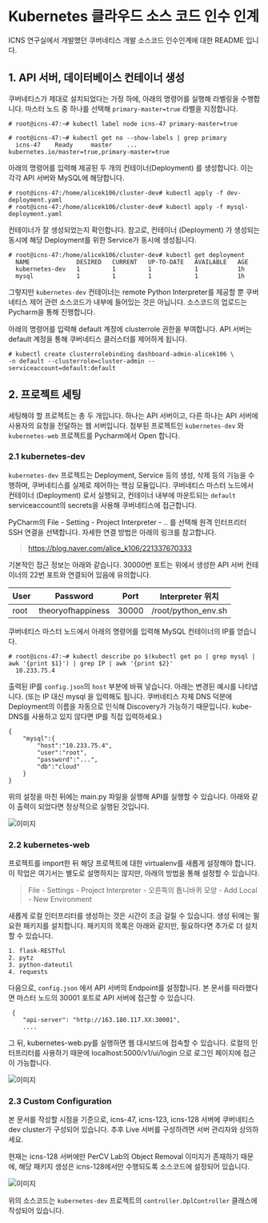 Kubernetes 클라우드 소스 코드 인수 인계
===
ICNS 연구실에서 개발했던 쿠버네티스 개발 소스코드 인수인계에 대한 README 입니다.


## 1. API 서버, 데이터베이스 컨테이너 생성
쿠버네티스가 제대로 설치되었다는 가정 하에, 아래의 명령어를 실행해 라벨링을 수행합니다. 마스터 노드 중 하나를 선택해 `primary-master=true` 라벨을 지정합니다.

    # root@icns-47:~# kubectl label node icns-47 primary-master=true 

    # root@icns-47:~# kubectl get no --show-labels | grep primary
      icns-47    Ready     master    ... kubernetes.io/master=true,primary-master=true

아래의 명령어를 입력해 제공된 두 개의 컨테이너(Deployment) 를 생성합니다. 이는 각각 API 서버와 MySQL에 해당합니다.

    # root@icns-47:/home/alicek106/cluster-dev# kubectl apply -f dev-deployment.yaml
    # root@icns-47:/home/alicek106/cluster-dev# kubectl apply -f mysql-deployment.yaml

컨테이너가 잘 생성되었는지 확인합니다. 참고로, 컨테이너 (Deployment) 가 생성되는 동시에 해당 Deployment를 위한 Service가 동시에 생성됩니다.

    # root@icns-47:/home/alicek106/cluster-dev# kubectl get deployment
      NAME             DESIRED   CURRENT   UP-TO-DATE   AVAILABLE   AGE
      kubernetes-dev   1         1         1            1           1h
      mysql            1         1         1            1           1h

그렇지만 `kubernetes-dev` 컨테이너는 remote Python Interpreter를 제공할 뿐 쿠버네티스 제어 관련 소스코드가 내부에 들어있는 것은 아닙니다. 소스코드의 업로드는 Pycharm을 통해 진행합니다. 

아래의 명령어를 입력해 default 계정에 clusterrole 권한을 부여합니다. API 서버는 default 계정을 통해 쿠버네티스 클러스터를 제어하게 됩니다.

    # kubectl create clusterrolebinding dashboard-admin-alicek106 \
    -n default --clusterrole=cluster-admin --serviceaccount=default:default

## 2. 프로젝트 세팅
세팅해야 할 프로젝트는 총 두 개입니다. 하나는 API 서버이고, 다른 하나는 API 서버에 사용자의 요청을 전달하는 웹 서버입니다. 첨부된 프로젝트인 `kubernetes-dev` 와 `kubernetes-web` 프로젝트를 Pycharm에서 Open 합니다.
### 2.1 kubernetes-dev
`kubernetes-dev` 프로젝트는 Deployment, Service 등의 생성, 삭제 등의 기능을 수행하며, 쿠버네티스를 실제로 제어하는 핵심 모듈입니다. 쿠버네티스 마스터 노드에서 컨테이너 (Deployment) 로서 실행되고, 컨테이너 내부에 마운트되는 `default ` serviceaccount의 secrets을 사용해 쿠버네티스에 접근합니다.

PyCharm의 File - Setting - Project Interpreter - .. 를 선택해 원격 인터프리터 SSH 연결을 선택합니다. 자세한 연결 방법은 아래의 링크를 참고합니다.

 > https://blog.naver.com/alice_k106/221337670333

기본적인 접근 정보는 아래와 같습니다. 30000번 포트는 위에서 생성한 API 서버 컨테이너의 22번 포트와 연결되어 있음에 유의합니다.

| User   |      Password   |  Port |Interpreter 위치 |
|----------|:-------------:|:------:|:------:|
| root |  theoryofhappiness | 30000 | /root/python_env.sh |


쿠버네티스 마스터 노드에서 아래의 명령어를 입력해 MySQL 컨테이너의 IP를 얻습니다.

    # root@icns-47:~# kubectl describe po $(kubectl get po | grep mysql | awk '{print $1}') | grep IP | awk '{print $2}'
      10.233.75.4

출력된 IP를 `config.json`의 `host` 부분에 바꿔 넣습니다. 아래는 변경된 예시를 나타냅니다. (또는 IP 대신 mysql 을 입력해도 됩니다. 쿠버네티스 자체 DNS 덕분에 Deployment의 이름을 자동으로 인식해 Discovery가 가능하기 때문입니다. kube-DNS를 사용하고 있지 않다면 IP를 직접 입력하세요.)

<pre><code>{
    "mysql":{
        "host":"10.233.75.4",
        "user":"root",
        "password":"...",
        "db":"cloud"
    }
}
</code></pre>

위의 설정을 마친 뒤에는 main.py 파일을 실행해 API를 실행할 수 있습니다. 아래와 같이 출력이 되었다면 정상적으로 실행된 것입니다.

![이미지](https://i.imgur.com/a4bZr38.png)



### 2.2 kubernetes-web
프로젝트를 import한 뒤 해당 프로젝트에 대한 virtualenv를 새롭게 설정해야 합니다. 이 작업은 여기서는 별도로 설명하지는 않지만, 아래의 방법을 통해 설정할 수 있습니다.

 > File - Settings - Project Interpreter - 오른쪽의 톱니바퀴 모양 - Add Local - New Environment

새롭게 로컬 인터프리터를 생성하는 것은 시간이 조금 걸릴 수 있습니다. 생성 뒤에는 필요한 패키지를 설치합니다. 패키지의 목록은 아래와 같지만, 필요하다면 추가로 더 설치할 수 있습니다.

    1. flask-RESTful
    2. pytz
    3. python-dateutil
    4. requests

다음으로, `config.json` 에서 API 서버의 Endpoint를 설정합니다. 본 문서를 따라했다면 마스터 노드의 30001 포트로 API 서버에 접근할 수 있습니다.

     {
        "api-server": "http://163.180.117.XX:30001",
        ....


그 뒤, kubernetes-web.py를 실행하면 웹 대시보드에 접속할 수 있습니다. 로컬의 인터프리터를 사용하기 때문에 localhost:5000/v1/ui/login 으로 로그인 페이지에 접근이 가능합니다.

![이미지](https://i.imgur.com/GYu38Te.png)


### 2.3 Custom Configuration
본 문서를 작성할 시점을 기준으로, icns-47, icns-123, icns-128 서버에 쿠버네티스 dev cluster가 구성되어 있습니다. 추후 Live 서버를 구성하려면 서버 관리자와 상의하세요.

현재는 icns-128 서버에만 PerCV Lab의 Object Removal 이미지가 존재하기 때문에, 해당 패키지 생성은 icns-128에서만 수행되도록 소스코드에 설정되어 있습니다.

![이미지](https://i.imgur.com/tvCfAfe.png)

위의 소스코드는 `kubernetes-dev` 프로젝트의 `controller.DplController` 클래스에 작성되어 있습니다.
